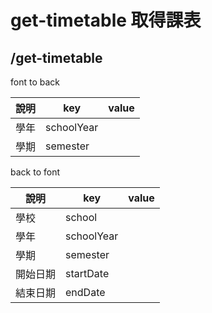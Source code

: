 # get-timetable 取得課表
## /get-timetable
font to back

| 說明     | key        | value |
| -------- | ---------- | ----- |
| 學年     | schoolYear |       |
| 學期     | semester   |       |

back to font

| 說明     | key        | value |
| -------- | ---------- | ----- |
| 學校     | school     |       |
| 學年     | schoolYear |       |
| 學期     | semester   |       |
| 開始日期 | startDate  |       |
| 結束日期 | endDate    |       |